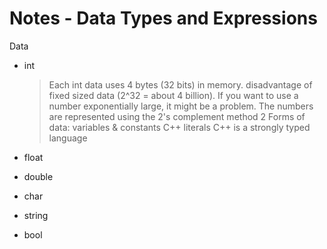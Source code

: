 # Notes - Data Types and Expressions

Data

- int

  > Each int data uses 4 bytes (32 bits) in memory.
  > disadvantage of fixed sized data (2^32 = about 4 billion). If you want to use a number exponentially large, it might be a problem.
  > The numbers are represented using the 2's complement method
  > 2 Forms of data: variables & constants
  > C++ literals
  > C++ is a strongly typed language

- float
- double
- char
- string
- bool
